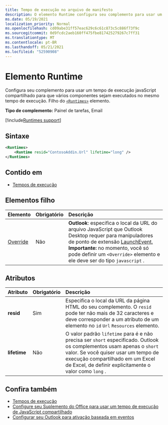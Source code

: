 ```yaml
---
title: Tempo de execução no arquivo de manifesto
description: O elemento Runtime configura seu complemento para usar um tempo de execução JavaScript compartilhado para seus vários componentes, por exemplo, faixa de opções, painel de tarefas, funções personalizadas.
ms.date: 05/19/2021
localization_priority: Normal
ms.openlocfilehash: cd09abe31ff57eac629c6c61c873c5c886f73f9c
ms.sourcegitcommit: 0d9fcdc2aeb160ff475fbe817425279267c7ff31
ms.translationtype: MT
ms.contentlocale: pt-BR
ms.lasthandoff: 05/21/2021
ms.locfileid: "52590908"
---
```

# <a name="runtime-element"></a>Elemento Runtime

Configura seu complemento para usar um tempo de execução javaScript compartilhado para que vários componentes sejam executados no mesmo tempo de execução. Filho do [`<Runtimes>`](runtimes.md) elemento.

**Tipo de complemento:** Painel de tarefas, Email

[!include[Runtimes support](../../includes/runtimes-note.md)]

## <a name="syntax"></a>Sintaxe

```XML
<Runtimes>
    <Runtime resid="ContosoAddin.Url" lifetime="long" />
</Runtimes>
```

## <a name="contained-in"></a>Contido em

- [Tempos de execução](runtimes.md)

## <a name="child-elements"></a>Elementos filho

|  Elemento |  Obrigatório  |  Descrição  |
|:-----|:-----|:-----|
| [Override](override.md) | Não | **Outlook**: especifica o local da URL do arquivo JavaScript que Outlook Desktop requer para manipuladores de ponto de extensão [LaunchEvent.](../../reference/manifest/extensionpoint.md#launchevent) **Importante:** no momento, você só pode definir um `<Override>` elemento e ele deve ser do tipo `javascript` .|

## <a name="attributes"></a>Atributos

|  Atributo  |  Obrigatório  |  Descrição  |
|:-----|:-----|:-----|
|  **resid**  |  Sim  | Especifica o local da URL da página HTML do seu complemento. O `resid` pode ter não mais de 32 caracteres e deve corresponder a um atributo de um elemento no `id` `Url` `Resources` elemento. |
|  **lifetime**  |  Não  | O valor padrão `lifetime` para é e não precisa ser `short` especificado. Outlook os complementos usam apenas o `short` valor. Se você quiser usar um tempo de execução compartilhado em um Excel de Excel, de definir explicitamente o valor como `long` . |

## <a name="see-also"></a>Confira também

- [Tempos de execução](runtimes.md)
- [Configure seu Suplemento do Office para usar um tempo de execução de JavaScript compartilhado](../../develop/configure-your-add-in-to-use-a-shared-runtime.md)
- [Configurar seu Outlook para ativação baseada em eventos](../../outlook/autolaunch.md)

